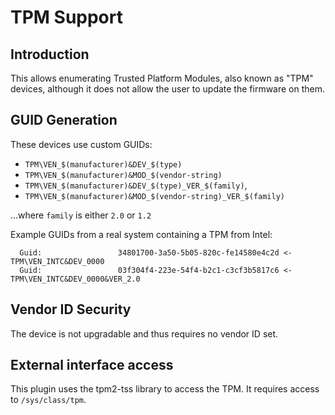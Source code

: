 TPM Support
===========

Introduction
------------

This allows enumerating Trusted Platform Modules, also known as "TPM" devices,
although it does not allow the user to update the firmware on them.

GUID Generation
---------------

These devices use custom GUIDs:


 * `TPM\VEN_$(manufacturer)&DEV_$(type)`
 * `TPM\VEN_$(manufacturer)&MOD_$(vendor-string)`
 * `TPM\VEN_$(manufacturer)&DEV_$(type)_VER_$(family)`,
 * `TPM\VEN_$(manufacturer)&MOD_$(vendor-string)_VER_$(family)`

...where `family` is either `2.0` or `1.2`

Example GUIDs from a real system containing a TPM from Intel:
```
  Guid:                 34801700-3a50-5b05-820c-fe14580e4c2d <- TPM\VEN_INTC&DEV_0000
  Guid:                 03f304f4-223e-54f4-b2c1-c3cf3b5817c6 <- TPM\VEN_INTC&DEV_0000&VER_2.0
```

Vendor ID Security
------------------

The device is not upgradable and thus requires no vendor ID set.

External interface access
-------------------------
This plugin uses the tpm2-tss library to access the TPM.  It requires access to `/sys/class/tpm`.
